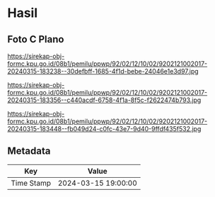 # Hasil

## Foto C Plano

https://sirekap-obj-formc.kpu.go.id/08b1/pemilu/ppwp/92/02/12/10/02/9202121002017-20240315-183238--30defbff-1685-4f1d-bebe-24046e1e3d97.jpg

https://sirekap-obj-formc.kpu.go.id/08b1/pemilu/ppwp/92/02/12/10/02/9202121002017-20240315-183356--c440acdf-6758-4f1a-8f5c-f2622474b793.jpg

https://sirekap-obj-formc.kpu.go.id/08b1/pemilu/ppwp/92/02/12/10/02/9202121002017-20240315-183448--fb049d24-c0fc-43e7-9d40-9ffdf435f532.jpg


## Metadata

| Key        | Value               |
| ---------- | ------------------- |
| Time Stamp | 2024-03-15 19:00:00 |



